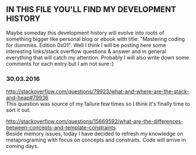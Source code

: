 ## IN THIS FILE YOU'LL FIND MY DEVELOPMENT HISTORY

Maybe someday this development history will evolve into roots of something bigger like personal blog or ebook with title: "Mastering coding for dummies. Edition 0x01". Well I think I will be posting here some interesting links/stack overflow questions & answer and in general everything that will catch my attention. Probably I will also write down some comments for each entry but I am not sure :)  

### 30.03.2016  

http://stackoverflow.com/questions/79923/what-and-where-are-the-stack-and-heap#79936  
This question was source of my failure few times so I think it's finally time to sort it out.  

http://stackoverflow.com/questions/15669592/what-are-the-differences-between-concepts-and-template-constraints  
Beside memory issues, today I have decided to refresh my knowledge on metaprograming with focus on concepts and constraits. Code will arrive in coming days.  
